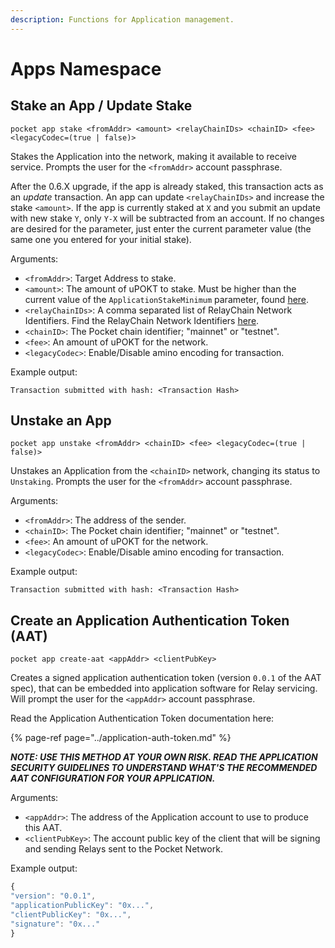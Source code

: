 ```yaml
---
description: Functions for Application management.
---
```


# Apps Namespace

## Stake an App / Update Stake

```text
pocket app stake <fromAddr> <amount> <relayChainIDs> <chainID> <fee> <legacyCodec=(true | false)>
```

Stakes the Application into the network, making it available to receive service. Prompts the user for the `<fromAddr>` account passphrase. 

After the 0.6.X upgrade, if the app is already staked, this transaction acts as an _update_ transaction. An app can update `<relayChainIDs>` and increase the stake `<amount>`. If the app is currently staked at `X` and you submit an update with new stake `Y`, only `Y-X` will be subtracted from an account. If no changes are desired for the parameter, just enter the current parameter value \(the same one you entered for your initial stake\).

Arguments:

* `<fromAddr>`: Target Address to stake.
* `<amount>`: The amount of uPOKT to stake. Must be higher than the current value of the `ApplicationStakeMinimum`  parameter, found [here](https://docs.pokt.network/references/protocol-parameters#applicationstakeminimum).
* `<relayChainIDs>`: A comma separated list of RelayChain Network Identifiers. Find the RelayChain Network Identifiers [here](https://docs.pokt.network/references/supported-blockchains).
* `<chainID>`: The Pocket chain identifier; "mainnet" or "testnet".
* `<fee>`:  An amount of uPOKT for the network.
* `<legacyCodec>`: Enable/Disable amino encoding for transaction.

Example output:

```text
Transaction submitted with hash: <Transaction Hash>
```

## Unstake an App

```text
pocket app unstake <fromAddr> <chainID> <fee> <legacyCodec=(true | false)>
```

Unstakes an Application from the `<chainID>` network, changing its status to `Unstaking`. Prompts the user for the `<fromAddr>` account passphrase.

Arguments:

* `<fromAddr>`: The address of the sender.
* `<chainID>`: The Pocket chain identifier; "mainnet" or "testnet".
* `<fee>`:  An amount of uPOKT for the network.
* `<legacyCodec>`: Enable/Disable amino encoding for transaction.

Example output:

```text
Transaction submitted with hash: <Transaction Hash>
```

## Create an Application Authentication Token \(AAT\)

```text
pocket app create-aat <appAddr> <clientPubKey>
```

Creates a signed application authentication token \(version `0.0.1` of the AAT spec\), that can be embedded into application software for Relay servicing. Will prompt the user for the `<appAddr>` account passphrase. 

Read the Application Authentication Token documentation here:

{% page-ref page="../application-auth-token.md" %}

_**NOTE: USE THIS METHOD AT YOUR OWN RISK. READ THE APPLICATION SECURITY GUIDELINES TO UNDERSTAND WHAT'S THE RECOMMENDED AAT CONFIGURATION FOR YOUR APPLICATION.**_

Arguments:

* `<appAddr>`: The address of the Application account to use to produce this AAT.
* `<clientPubKey>`: The account public key of the client that will be signing and sending Relays sent to the Pocket Network.

Example output:

```javascript
{
"version": "0.0.1",
"applicationPublicKey": "0x...",
"clientPublicKey": "0x...",
"signature": "0x..."
}
```

